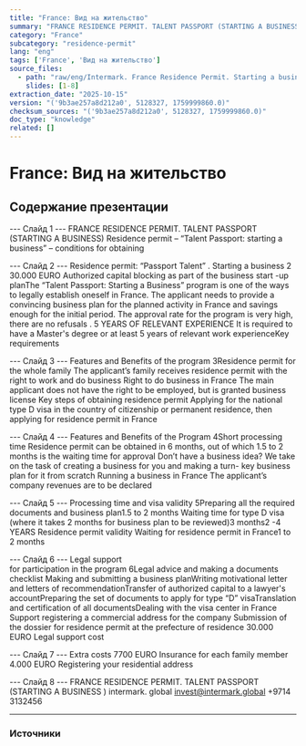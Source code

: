 ```yaml
---
title: "France: Вид на жительство"
summary: "FRANCE RESIDENCE PERMIT. TALENT PASSPORT (STARTING A BUSINESS) Residence permit – “Talent Passport: starting a business” – conditions for obtaining Residence permit: “Passport"
category: "France"
subcategory: "residence-permit"
lang: "eng"
tags: ['France', 'Вид на жительство']
source_files:
  - path: "raw/eng/Intermark. France Residence Permit. Starting a business ENG.pdf"
    slides: [1-8]
extraction_date: "2025-10-15"
version: "('9b3ae257a8d212a0', 5128327, 1759999860.0)"
checksum_sources: "('9b3ae257a8d212a0', 5128327, 1759999860.0)"
doc_type: "knowledge"
related: []
---
```


# France: Вид на жительство

## Содержание презентации

--- Слайд 1 ---
FRANCE RESIDENCE PERMIT. TALENT PASSPORT (STARTING A BUSINESS)
Residence permit – “Talent Passport: starting a business” – conditions for obtaining

--- Слайд 2 ---
Residence permit: “Passport 
Talent” . Starting a business
2
30.000 EURO
Authorized capital blocking as part of the business 
start -up planThe “Talent Passport: Starting a Business” program is one of the 
ways to legally establish oneself in France. The applicant needs 
to provide a convincing business plan for the planned activity in France and savings enough for the initial period.
The approval rate for the program is very high, there are no 
refusals .
5 YEARS OF RELEVANT EXPERIENCE
It is required to have a Master's degree or at least 5 years of relevant work experienceKey requirements

--- Слайд 3 ---
Features and Benefits of the 
program
3Residence permit for the whole family
The applicant’s family receives residence permit with the 
right to work and do business
Right to do business in France
The main applicant does not have the right to be employed, but is granted business license
Key steps of obtaining residence 
permit
Applying for the national type D visa in the country of 
citizenship or permanent residence, then applying for 
residence permit in France

--- Слайд 4 ---
Features and Benefits of the 
Program
4Short processing time
Residence permit can be obtained in 6 months, out of 
which 1.5 to 2 months is the waiting time for approval
Don’t have a business idea?
We take on the task of creating a business for you 
and making a turn- key business plan for it from scratch
Running a business in France
The applicant’s company revenues are to be declared

--- Слайд 5 ---
Processing time and visa validity
5Preparing all the required documents and business 
plan1.5 to 2 months
Waiting time for type D visa (where it takes 2 months 
for business plan to be reviewed)3 months2 -4 YEARS
Residence permit validity
Waiting for residence permit in France1 to 2 months

--- Слайд 6 ---
Legal support                                              
for participation in the program
6Legal advice and making a documents checklist
Making and submitting a business planWriting motivational letter and letters of recommendationTransfer of authorized capital to a lawyer's accountPreparing the set of documents to apply for type “D” visaTranslation and certification of all documentsDealing with the visa center in France
Support registering a commercial address for the company
Submission of the dossier for residence permit at the 
prefecture of residence 30.000 EURO
Legal support cost

--- Слайд 7 ---
Extra 
costs
7700 EURO
Insurance for each family member
4.000 EURO
Registering your residential address

--- Слайд 8 ---
FRANCE RESIDENCE PERMIT. TALENT PASSPORT (STARTING A BUSINESS )
intermark. global invest@intermark.global +9714 3132456


---

### Источники
[^src1]: raw/Intermark. France Residence Permit. Starting a business ENG.pdf → слайды 1–8
